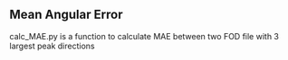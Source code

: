 ## Mean Angular Error

calc_MAE.py is a function to calculate MAE between two FOD file with 3 largest peak directions
